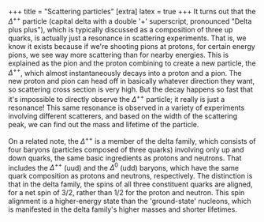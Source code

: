 +++
title = "Scattering particles"
[extra]
latex = true
+++
It turns out that the $\Delta^{++}$ particle (capital delta with a double '+'
superscript, pronounced "Delta plus plus"), which is typically discussed as
a composition of three up quarks, is actually just a resonance in
scattering experiments. That is, we know it exists because if we're
shooting pions at protons, for certain energy pions, we see way more
scattering than for nearby energies. This is explained as the pion and the
proton combining to create a new particle, the $\Delta^{++}$, which almost
instantaneously decays into a proton and a pion. The new proton and pion
can head off in basically whatever direction they want, so scattering cross
section is very high. But the decay happens so fast that it's impossible to
directly observe the $\Delta^{++}$ particle; it really is just a resonance!
This same resonance is observed in a variety of experiments involving
different scatterers, and based on the width of the scattering peak, we can
find out the mass and lifetime of the particle.

On a related note, the $\Delta^{++}$ is a member of the delta family, which
consists of four baryons (particles composed of three quarks) involving
only up and down quarks, the same basic ingredients as protons and
neutrons. That includes the $\Delta^{++}$ (uud) and the $\Delta^0$ (udd)
baryons, which have the same quark composition as protons and neutrons,
respectively. The distinction is that in the delta family, the spins of all
three constituent quarks are aligned, for a net spin of 3/2, rather than
1/2 for the proton and neutron. This spin alignment is a higher-energy
state than the 'ground-state' nucleons, which is manifested in the delta
family's higher masses and shorter lifetimes.

